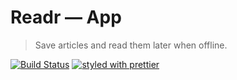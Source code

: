 Readr — App
====

> Save articles and read them later when offline.

[![Build Status](https://travis-ci.org/readr-app/app.svg?branch=master)](https://travis-ci.org/readr-app/app)
[![styled with prettier](https://img.shields.io/badge/styled_with-prettier-ff69b4.svg)](https://github.com/prettier/prettier)
